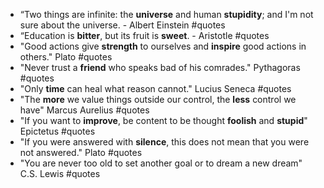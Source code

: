 - “Two things are infinite: the **universe** and human **stupidity**; and I'm not sure about the universe. - Albert Einstein #quotes
- “Education is **bitter**, but its fruit is **sweet**. - Aristotle #quotes
- "Good actions give **strength** to ourselves and **inspire** good actions in others." Plato #quotes
- "Never trust a **friend** who speaks bad of his comrades." Pythagoras #quotes
- "Only **time** can heal what reason cannot." Lucius Seneca #quotes
- "The **more** we value things outside our control, the **less** control we have" Marcus Aurelius #quotes
- "If you want to **improve**, be content to be thought **foolish** and **stupid**" Epictetus #quotes
- "If you were answered with **silence**, this does not mean that you were not answered." Plato #quotes
- "You are never too old to set another goal or to dream a new dream" C.S. Lewis #quotes